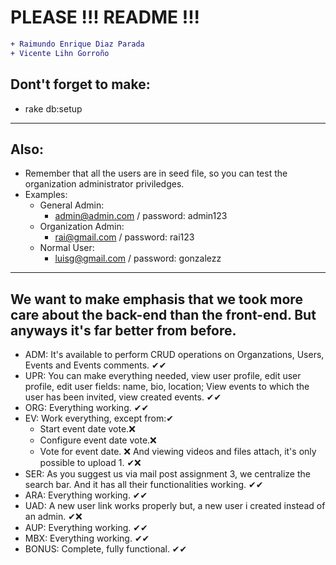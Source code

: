# PLEASE !!! README !!!
```diff
+ Raimundo Enrique Diaz Parada
+ Vicente Lihn Gorroño
```
## Dont't forget to make: 
- rake db:setup
---
## Also:
- Remember that all the users are in seed file, so you can test the organization administrator priviledges.
- Examples:
     - General Admin:
          - admin@admin.com / password: admin123
     - Organization Admin:
          - rai@gmail.com / password: rai123
     - Normal User:
          - luisg@gmail.com / password: gonzalezz
---
## We want to make emphasis that we took more care about the back-end than the front-end. But anyways it's far better from before.
- ADM: It's available to perform CRUD operations on Organzations, Users, Events and Events comments. ✔✔
- UPR: You can make everything needed, view user profile, edit user profile, edit user fields: name, bio, location; View events to which the user has been invited, view created events. ✔✔
- ORG: Everything working. ✔✔
- EV: Work everything, except from:✔
     - Start event date vote.❌
     - Configure event date vote.❌
     - Vote for event date. ❌
      And viewing videos and files attach, it's only possible to upload 1. ✔❌
- SER: As you suggest us via mail post assignment 3, we centralize the search bar. And it has all their functionalities working. ✔✔
- ARA: Everything working. ✔✔
- UAD: A new user link works properly but, a new user i created instead of an admin. ✔❌
- AUP: Everything working. ✔✔
- MBX: Everything working. ✔✔
- BONUS: Complete, fully functional. ✔✔

